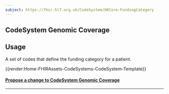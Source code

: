 ```yaml
---
subject: https://fhir.hl7.org.uk/CodeSystem/UKCore-FundingCategory
---
```


## CodeSystem Genomic Coverage

<h2 id='non-fql-header'>Usage</h2>

<p>A set of codes that define the funding category for a patient.</p>

{{render:Home-FHIRAssets-CodeSystems-CodeSystem-Template}}

<div id="Feedback" class="tabcontent">

<h4><a href='https://simplifier.net/HL7FHIRUKCoreR4/CodeSystem-UKCore-FundingCategory/~issues?level=File' target="_blank">Propose a change to CodeSystem Genomic Coverage </a></h4>
</div>

---
